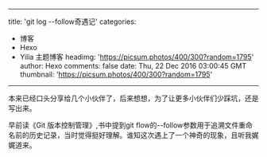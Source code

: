 
---
title: 'git log --follow奇遇记'
categories: 
 - 博客
 - Hexo
 - Yilia 主题博客
headimg: 'https://picsum.photos/400/300?random=1795'
author: Hexo
comments: false
date: Thu, 22 Dec 2016 03:00:45 GMT
thumbnail: 'https://picsum.photos/400/300?random=1795'
---

<div>   
本来已经口头分享给几个小伙伴了，后来想想，为了让更多小伙伴们少踩坑，还是写出来。

早前读《Git 版本控制管理》,书中提到git flow的--follow参数用于追溯文件重命名前的历史记录，当时觉得挺好理解。谁知这次遇上了一个神奇的现象，且听我娓娓道来。
      
      
</div>
            